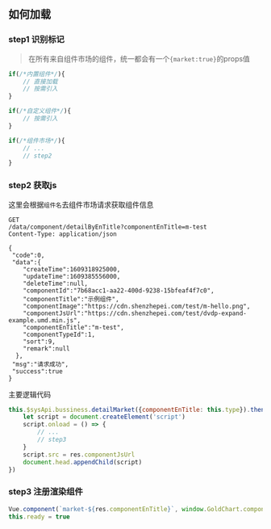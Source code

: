 ## 如何加载
### step1 识别标记
> 在所有来自组件市场的组件，统一都会有一个`{market:true}`的props值
```javascript
if(/*内置组件*/){
    // 直接加载
    // 按需引入
}

if(/*自定义组件*/){
    // 按需引入
}

if(/*组件市场*/){
    // ...
    // step2
}
```

### step2 获取js
这里会根据`组件名`去组件市场请求获取组件信息
```
GET
/data/component/detailByEnTitle?componentEnTitle=m-test
Content-Type: application/json

{
 "code":0,
 "data":{
    "createTime":1609318925000,
    "updateTime":1609385556000,
    "deleteTime":null,
    "componentId":"7b68acc1-aa22-400d-9238-15bfeaf4f7c0",
    "componentTitle":"示例组件",
    "componentImage":"https://cdn.shenzhepei.com/test/m-hello.png",
    "componentJsUrl":"https://cdn.shenzhepei.com/test/dvdp-expand-example.umd.min.js",
    "componentEnTitle":"m-test",
    "componentTypeId":1,
    "sort":9,
    "remark":null
  },
 "msg":"请求成功",
 "success":true
}
```
主要逻辑代码
```javascript
this.$sysApi.bussiness.detailMarket({componentEnTitle: this.type}).then(res => {
    let script = document.createElement('script')
    script.onload = () => {
        // ...        
        // step3
    }
    script.src = res.componentJsUrl
    document.head.appendChild(script)
})
```

### step3 注册渲染组件
```javascript
Vue.component(`market-${res.componentEnTitle}`, window.GoldChart.components[res.componentEnTitle].component)
this.ready = true
```

